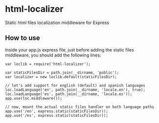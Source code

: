 # html-localizer
Static html files localization middleware for Express

## How to use

Inside your app.js express file, just before adding the static files middleware, you should add the following lines:

```
var loclib = require('html-localizer');

var staticFilesDir = path.join(__dirname, 'public');
var localizer = new loclib.default(staticFilesDir);

// let's add support for english (default) and spanish languages
loc.loadLanguage('en', path.join(__dirname, 'locale.en'), true);
loc.loadLanguage('es', path.join(__dirname, 'locale.es'));
app.use(loc.middleware());

// now, mount the actual static files handler on both language paths
app.use('/en', express.static(staticFilesDir));
app.use('/es', express.static(staticFilesDir));

```